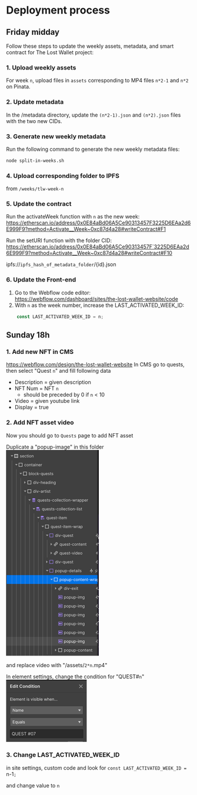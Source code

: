 Deployment process 
=================

## Friday midday
Follow these steps to update the weekly assets, metadata, and smart contract for The Lost Wallet project:

### 1. Upload weekly assets
For week `n`, upload files in `assets` corresponding to MP4 files `n*2-1` and `n*2` on Pinata.

### 2. Update metadata 
In the /metadata directory, update the `(n*2-1).json` and `(n*2).json` files with the two new CIDs.

### 3. Generate new weekly metadata
Run the following command to generate the new weekly metadata files:

``` bash
node split-in-weeks.sh
```

### 4. Upload corresponding folder to IPFS
from `/weeks/tlw-week-n` 

### 5. Update the contract
Run the activateWeek function with `n` as the new week:
https://etherscan.io/address/0x0E84aBd06A5Ce90313457F3225D6EAa2d6E999F9?method=Activate__Week~0xc87d4a28#writeContract#F1

Run the setURI function with the folder CID:
https://etherscan.io/address/0x0E84aBd06A5Ce90313457F`3225D6EAa2d6E999F9?method=Activate__Week~0xc87d4a28#writeContract#F10

ipfs://`ipfs_hash_of_metadata_folder`/{id}.json


### 6. Update the Front-end

1. Go to the Webflow code editor: https://webflow.com/dashboard/sites/the-lost-wallet-website/code
2. With `n` as the week number, increase the LAST_ACTIVATED_WEEK_ID:
``` js
    const LAST_ACTIVATED_WEEK_ID = n;
```


## Sunday 18h

### 1. Add new NFT in CMS
https://webflow.com/design/the-lost-wallet-website
In CMS go to quests, then select "Quest `n`" and fill following data
- Description = given description
- NFT Num = NFT `n`
  - should be preceded by 0 if `n` < 10
- Video = given youtube link
- Display = true

### 2. Add NFT asset video
Now you should go to `Quests` page to add NFT asset

Duplicate a "popup-image" in this folder
![img-path.png](img-path.png)

and replace video with "/assets/`2*n`.mp4"

In element settings, change the condition for "QUEST#`n`"
![img.png](img.png)


### 3. Change LAST_ACTIVATED_WEEK_ID

in site settings, custom code and look for
`const LAST_ACTIVATED_WEEK_ID = `n-1`;`

and change value to `n`



